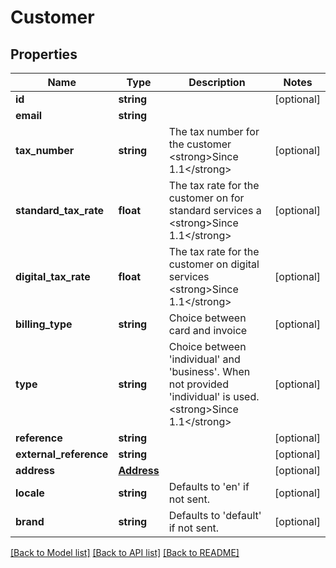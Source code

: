 # Customer

## Properties
Name | Type | Description | Notes
------------ | ------------- | ------------- | -------------
**id** | **string** |  | [optional] 
**email** | **string** |  | 
**tax_number** | **string** | The tax number for the customer &lt;strong&gt;Since 1.1&lt;/strong&gt; | [optional] 
**standard_tax_rate** | **float** | The tax rate for the customer on for standard services a &lt;strong&gt;Since 1.1&lt;/strong&gt; | [optional] 
**digital_tax_rate** | **float** | The tax rate for the customer on digital services &lt;strong&gt;Since 1.1&lt;/strong&gt; | [optional] 
**billing_type** | **string** | Choice between card and invoice | [optional] 
**type** | **string** | Choice between &#x27;individual&#x27; and &#x27;business&#x27;. When not provided &#x27;individual&#x27; is used. &lt;strong&gt;Since 1.1&lt;/strong&gt; | [optional] 
**reference** | **string** |  | [optional] 
**external_reference** | **string** |  | [optional] 
**address** | [**Address**](Address.md) |  | [optional] 
**locale** | **string** | Defaults to &#x27;en&#x27; if not sent. | [optional] 
**brand** | **string** | Defaults to &#x27;default&#x27; if not sent. | [optional] 

[[Back to Model list]](../../README.md#documentation-for-models) [[Back to API list]](../../README.md#documentation-for-api-endpoints) [[Back to README]](../../README.md)

